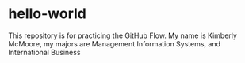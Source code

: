 # hello-world
This repository is for practicing the GitHub Flow.
My name is Kimberly McMoore, my majors are Management Information Systems, and International Business
